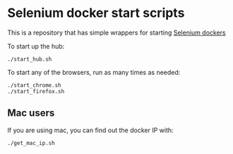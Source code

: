 # Selenium docker start scripts

This is a repository that has simple wrappers for starting [Selenium dockers](https://github.com/SeleniumHQ/docker-selenium)

To start up the hub:
```
./start_hub.sh
```

To start any of the browsers, run as many times as needed:
```
./start_chrome.sh
./start_firefox.sh
```

## Mac users

If you are using mac, you can find out the docker IP with:
```
./get_mac_ip.sh
```
